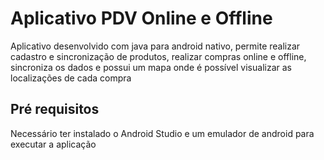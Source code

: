 # Aplicativo PDV Online e Offline

Aplicativo desenvolvido com java para android nativo, permite realizar cadastro e sincronização de produtos, realizar compras online e offline, sincroniza os dados e possui um mapa onde é possível visualizar as localizações de cada compra

## Pré requisitos

Necessário ter instalado o Android Studio e um emulador de android para executar a aplicação

